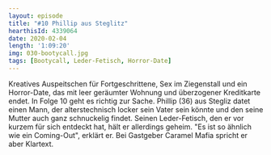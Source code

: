 ```yaml
---
layout: episode
title: "#10 Phillip aus Steglitz"
hearthisId: 4339064
date: 2020-02-04
length: '1:09:20'
img: 030-bootycall.jpg
tags: [Bootycall, Leder-Fetisch, Horror-Date]
---
```

Kreatives Auspeitschen für Fortgeschrittene, Sex im Ziegenstall und ein Horror-Date, das mit leer geräumter Wohnung und überzogener Kreditkarte endet. In Folge 10 geht es richtig zur Sache. Phillip (36) aus Stegliz datet einen Mann, der alterstechnisch locker sein Vater sein könnte und den seine Mutter auch ganz schnuckelig findet. Seinen Leder-Fetisch, den er vor kurzem für sich entdeckt hat, hält er allerdings geheim. "Es ist so ähnlich wie ein Coming-Out", erklärt er. Bei Gastgeber Caramel Mafia spricht er aber Klartext.